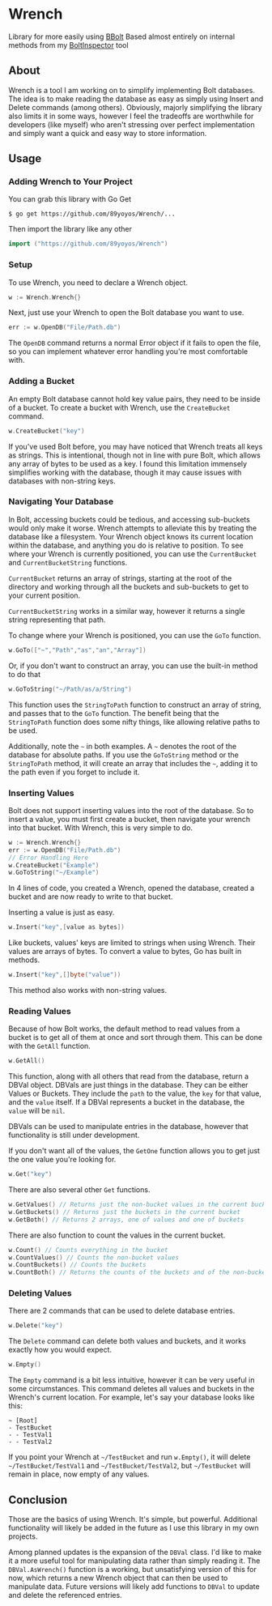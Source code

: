 # Wrench
Library for more easily using [BBolt](https://github.com/etcd-io/bbolt)
Based almost entirely on internal methods from my [BoltInspector](https://github.com/89yoyos/BoltInspector) tool

## About
Wrench is a tool I am working on to simplify implementing Bolt databases. The idea is to make reading the database as easy as simply using Insert and Delete commands (among others). Obviously, majorly simplifying the library also limits it in some ways, however I feel the tradeoffs are worthwhile for developers (like myself) who aren't stressing over perfect implementation and simply want a quick and easy way to store information.

## Usage
### Adding Wrench to Your Project

You can grab this library with Go Get
```
$ go get https://github.com/89yoyos/Wrench/...
```

Then import the library like any other
```go
import ("https://github.com/89yoyos/Wrench")
```

### Setup
To use Wrench, you need to declare a Wrench object.
```go
w := Wrench.Wrench{}
```
Next, just use your Wrench to open the Bolt database you want to use.
```go
err := w.OpenDB("File/Path.db")
```
The `OpenDB` command returns a normal Error object if it fails to open the file, so you can implement whatever error handling you're most comfortable with.

### Adding a Bucket
An empty Bolt database cannot hold key value pairs, they need to be inside of a bucket. To create a bucket with Wrench, use the `CreateBucket` command.
```go
w.CreateBucket("key")
```
If you've used Bolt before, you may have noticed that Wrench treats all keys as strings. This is intentional, though not in line with pure Bolt, which allows any array of bytes to be used as a key. I found this limitation immensely simplifies working with the database, though it may cause issues with databases with non-string keys.

### Navigating Your Database
In Bolt, accessing buckets could be tedious, and accessing sub-buckets would only make it worse. Wrench attempts to alleviate this by treating the database like a filesystem. Your Wrench object knows its current location within the database, and anything you do is relative to position. To see where your Wrench is currently positioned, you can use the `CurrentBucket` and `CurrentBucketString` functions.

`CurrentBucket` returns an array of strings, starting at the root of the directory and working through all the buckets and sub-buckets to get to your current position.

`CurrentBucketString` works in a similar way, however it returns a single string representing that path.

To change where your Wrench is positioned, you can use the `GoTo` function.
```go
w.GoTo(["~","Path","as","an","Array"])
```
Or, if you don't want to construct an array, you can use the built-in method to do that
```go
w.GoToString("~/Path/as/a/String")
```
This function uses the `StringToPath` function to construct an array of string, and passes that to the `GoTo` function. The benefit being that the `StringToPath` function does some nifty things, like allowing relative paths to be used.

Additionally, note the `~` in both examples. A `~` denotes the root of the database for absolute paths. If you use the `GoToString` method or the `StringToPath` method, it will create an array that includes the `~`, adding it to the path even if you forget to include it.

### Inserting Values
Bolt does not support inserting values into the root of the database. So to insert a value, you must first create a bucket, then navigate your wrench into that bucket. With Wrench, this is very simple to do.
```go
w := Wrench.Wrench{}
err := w.OpenDB("File/Path.db")
// Error Handling Here
w.CreateBucket("Example")
w.GoToString("~/Example")
```
In 4 lines of code, you created a Wrench, opened the database, created a bucket and are now ready to write to that bucket.

Inserting a value is just as easy.
```go
w.Insert("key",[value as bytes])
```
Like buckets, values' keys are limited to strings when using Wrench. Their values are arrays of bytes. To convert a value to bytes, Go has built in methods.
```go
w.Insert("key",[]byte("value"))
```
This method also works with non-string values.

### Reading Values
Because of how Bolt works, the default method to read values from a bucket is to get all of them at once and sort through them. This can be done with the `GetAll` function.
```go
w.GetAll()
```

This function, along with all others that read from the database, return a DBVal object. DBVals are just things in the database. They can be either Values or Buckets. They include the `path` to the value, the `key` for that value, and the `value` itself. If a DBVal represents a bucket in the database, the `value` will be `nil`.

DBVals can be used to manipulate entries in the database, however that functionality is still under development.

If you don't want all of the values, the `GetOne` function allows you to get just the one value you're looking for.
```go
w.Get("key")
```

There are also several other `Get` functions.
```go
w.GetValues() // Returns just the non-bucket values in the current bucket
w.GetBuckets() // Returns just the buckets in the current bucket
w.GetBoth() // Returns 2 arrays, one of values and one of buckets
```

There are also function to count the values in the current bucket.
```go
w.Count() // Counts everything in the bucket
w.CountValues() // Counts the non-bucket values
w.CountBuckets() // Counts the buckets
w.CountBoth() // Returns the counts of the buckets and of the non-buckets as separate numbers
```

### Deleting Values
There are 2 commands that can be used to delete database entries.
```go
w.Delete("key")
```
The `Delete` command can delete both values and buckets, and it works exactly how you would expect.

```go
w.Empty()
```
The `Empty` command is a bit less intuitive, however it can be very useful in some circumstances. This command deletes all values and buckets in the Wrench's current location. For example, let's say your database looks like this:
```
~ [Root]
- TestBucket
- - TestVal1
- - TestVal2
```
If you point your Wrench at `~/TestBucket` and run `w.Empty()`, it will delete `~/TestBucket/TestVal1` and `~/TestBucket/TestVal2`, but `~/TestBucket` will remain in place, now empty of any values.

## Conclusion
Those are the basics of using Wrench. It's simple, but powerful. Additional functionality will likely be added in the future as I use this library in my own projects.

Among planned updates is the expansion of the `DBVal` class. I'd like to make it a more useful tool for manipulating data rather than simply reading it. The `DBVal.AsWrench()` function is a working, but unsatisfying version of this for now, which returns a new Wrench object that can then be used to manipulate data. Future versions will likely add functions to `DBVal` to update and delete the referenced entries.
